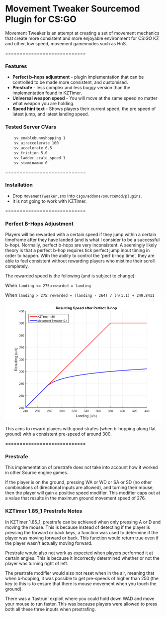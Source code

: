 # Movement Tweaker Sourcemod Plugin for CS:GO

Movement Tweaker is an attempt at creating a set of movement mechanics that create more consistent and more enjoyable environment for CS:GO KZ and other, low speed, movement gamemodes such as HnS.

============================

### Features

 * **Perfect b-hops adjustment** - plugin implementation that can be controlled to be made more consistent, and customised.
 * **Prestrafe** - less complex and less buggy version than the implementation found in KZTimer.
 * **Universal weapon speed** - You will move at the same speed no matter what weapon you are holding.
 * **Speed hint text** - Shows players their current speed, the pre speed of latest jump, and latest landing speed.
 
### Tested Server CVars

```
	sv_enablebunnyhopping 1
	sv_airaccelerate 100
	sv_accelerate 6.5
	sv_friction 5.0
	sv_ladder_scale_speed 1
	sv_staminamax 0
```

============================

### Installation

 * Drop ```MovementTweaker.smx``` into ```csgo/addons/sourcemod/plugins```.
 * It is not going to work with KZTimer.

============================

### Perfect B-Hops Adjustment

Players will be rewarded with a certain speed if they jump within a certain timeframe after they have landed (and is what I consider to be a successful b-hop). Normally, perfect b-hops are very inconsistent. A seemingly likely theory is that a perfect b-hop requires tick perfect jump input timing in order to happen. With the ability to control the 'perf b-hop time', they are able to feel consistent without rewarding players who mistime their scroll completely.

The rewarded speed is the following (and is subject to change):

When ```landing <= 275```:```rewarded = landing```
        
When ```landing > 275```: ```rewarded = (landing - 264) / ln(1.1) + 249.8411```

![Graph of Rewarded Speed](perfspeedgraph.png?raw=true)

This aims to reward players with good strafes (when b-hopping along flat ground) with a consistent pre-speed of around 300.

============================

### Prestrafe

This implementation of prestrafe does not take into account how it worked in other Source engine games.

If the player is on the ground, pressing WA or WD or SA or SD (no other combinations of directional inputs are allowed), and turning their mouse, then the player will gain a positive speed modifier. This modifier caps out at a value that results in the maximum ground movement speed of 276.

### KZTimer 1.85_1 Prestrafe Notes

In KZTimer 1.85_1, prestrafe can be achieved when only pressing A or D and moving the mouse. This is because instead of detecting if the player is pressing the forward or back keys, a function was used to determine if the player was moving forward or back. This function would return true even if the player wasn't actually moving forward.

Prestrafe would also not work as expected when players performed it at certain angles. This is because it incorrectly determined whether or not the player was turning right of left.

The prestrafe modifier would also not reset when in the air, meaning that when b-hopping, it was possible to get pre-speeds of higher than 250 (the key to this is to ensure that there is mouse movement when you touch the ground).

There was a 'fastrun' exploit where you could hold down WAD and move your mouse to run faster. This was because players were allowed to press both all these three inputs when prestrafing.